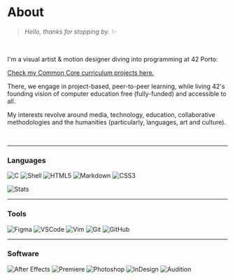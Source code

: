 # About
> _Hello, thanks for stopping by._ ✨

</br>

I'm a visual artist & motion designer diving into programming at 42 Porto:

[Check my Common Core curriculum projects here.](https://github.com/teresa-chow/42-common-core/)

There, we engage in project-based, peer-to-peer learning, while living 42's founding vision of computer education free (fully-funded) and accessible to all.

My interests revolve around media, technology, education, collaborative methodologies and the humanities (particularly, languages, art and culture).

</br>

___
### Languages

![C](https://img.shields.io/badge/c-0D1117.svg?style=for-the-badge&logo=c&logoColor=3893F5)
![Shell](https://img.shields.io/badge/shell-0D1117.svg?style=for-the-badge&logo=gnu-bash&logoColor=white)
![HTML5](https://img.shields.io/badge/html-0D1117.svg?style=for-the-badge&logo=html5&logoColor=F5942C)
![Markdown](https://img.shields.io/badge/markdown-0D1117.svg?style=for-the-badge&logo=markdown&logoColor=white)
![CSS3](https://img.shields.io/badge/css-0D1117.svg?style=for-the-badge&logo=css&logoColor=white)

![Stats](https://github-readme-stats.vercel.app/api/top-langs/?username=teresa-chow&hide_title=1&layout=compact&theme=tokyonight)

___
### Tools

![Figma](https://img.shields.io/badge/figma-0D1117.svg?style=for-the-badge&logo=figma&logoColor=white)
![VSCode](https://img.shields.io/badge/vscode-0D1117.svg?style=for-the-badge)
![Vim](https://img.shields.io/badge/vim-0D1117.svg?style=for-the-badge&logo=vim&logoColor=019733)
![Git](https://img.shields.io/badge/git-0D1117.svg?style=for-the-badge&logo=git&logoColor=F5942C)
![GitHub](https://img.shields.io/badge/github-0D1117.svg?style=for-the-badge&logo=github&logoColor=white)

___
### Software

![After Effects](https://img.shields.io/badge/after%20effects-0D1117.svg?style=for-the-badge&logo=adobeaftereffects&logoColor=9999FF)
![Premiere](https://img.shields.io/badge/premiere-0D1117.svg?style=for-the-badge&logo=adobepremierepro&logoColor=9999FF)
![Photoshop](https://img.shields.io/badge/photoshop-0D1117.svg?style=for-the-badge&logo=adobephotoshop&logoColor=4C8CD5)
![InDesign](https://img.shields.io/badge/indesign-0D1117.svg?style=for-the-badge&logo=adobeindesign&logoColor=FF3366)
![Audition](https://img.shields.io/badge/audition-0D1117.svg?style=for-the-badge&logo=adobeaudition&logoColor=9999FF)
